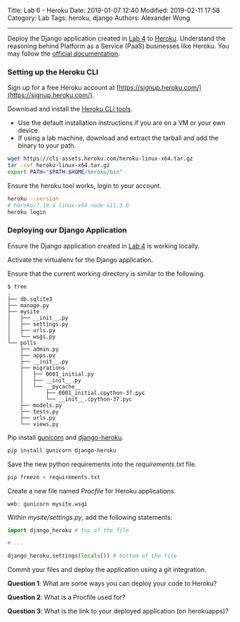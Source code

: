Title: Lab 6 - Heroku
Date: 2019-01-07 12:40
Modified: 2019-02-11 17:58
Category: Lab
Tags: heroku, django
Authors: Alexander Wong

----

Deploy the Django application created in [Lab 4]({filename}lab-4.md) to [Heroku](https://www.heroku.com/). Understand the reasoning behind Platform as a Service (PaaS) businesses like Heroku. You may follow the [official documentation](https://devcenter.heroku.com/articles/django-app-configuration).

### Setting up the Heroku CLI

Sign up for a free Heroku account at [https://signup.heroku.com/](https://signup.heroku.com/).

Download and install the [Heroku CLI tools](https://devcenter.heroku.com/articles/heroku-cli#download-and-install).

* Use the default installation instructions if you are on a VM or your own device.
* If using a lab machine, download and extract the tarball and add the binary to your path.

```bash
wget https://cli-assets.heroku.com/heroku-linux-x64.tar.gz
tar -xvf heroku-linux-x64.tar.gz
export PATH="$PATH:$HOME/heroku/bin"
```

Ensure the heroku tool works, login to your account.

```bash
heroku --version
# heroku/7.19.4 linux-x64 node-v11.3.0
heroku login
```

### Deploying our Django Application

Ensure the Django application created in [Lab 4]({filename}lab-4.md) is working locally.

Activate the virtualenv for the Django application.

Ensure that the current working directory is similar to the following.

```text
$ tree 
.
├── db.sqlite3
├── manage.py
├── mysite
│   ├── __init__.py
│   ├── settings.py
│   ├── urls.py
│   └── wsgi.py
└── polls
    ├── admin.py
    ├── apps.py
    ├── __init__.py
    ├── migrations
    │   ├── 0001_initial.py
    │   ├── __init__.py
    │   └── __pycache__
    │       ├── 0001_initial.cpython-37.pyc
    │       └── __init__.cpython-37.pyc
    ├── models.py
    ├── tests.py
    ├── urls.py
    └── views.py

```

Pip install [gunicorn](https://gunicorn.org/) and [django-heroku](https://github.com/heroku/django-heroku).

```bash
pip install gunicorn django-heroku
```

Save the new python requirements into the *requirements.txt* file.

```bash
pip freeze > requirements.txt
```

Create a new file named *Procfile* for Heroku applications.

```text
web: gunicorn mysite.wsgi
```

Within *mysite/settings.py*, add the following statements:

```python
import django_heroku # top of the file

# ...

django_heroku.settings(locals()) # bottom of the file
```

Commit your files and deploy the application using a git integration.

**Question 1**: What are some ways you can deploy your code to Heroku?

**Question 2**: What is a Procfile used for?

**Question 3**: What is the link to your deployed application (on herokuapps)?
